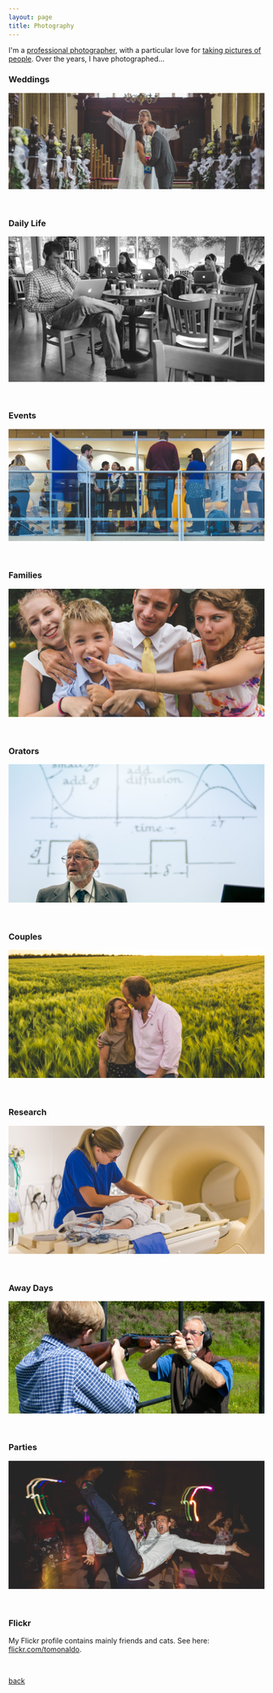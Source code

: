 ```yaml
---
layout: page
title: Photography
---
```


I'm a <u class="dotted_u">professional photographer</u>, with a particular love for <u class="dotted_u">taking pictures of people</u>. Over the years, I have photographed...

### Weddings
![](/assets/images/weddings-photo-1.jpg)

[//]: # (My wedding photography site: [tomrobertsphoto.com]&#40;https://www.tomrobertsphoto.com&#41;.)

<br/>

### Daily Life
![](/assets/images/people-photo-1.jpeg)

<br/>

### Events
![](/assets/images/events-photo-4.jpg)

<br/>

### Families
![](/assets/images/families-photo-2.jpg)

<br/>

### Orators
![](/assets/images/events-photo-2.jpg)

<br/>

### Couples
![](/assets/images/couples-photo-1.jpg)

<br/>

### Research
![](/assets/images/research-photo-2.jpg)

<br/>

### Away Days
![](/assets/images/awaydays-photo-1.jpg)

<br/>

### Parties
![](/assets/images/parties-photo-2.jpg)

<br />

### Flickr
My Flickr profile contains mainly friends and cats. See here: [flickr.com/tomonaldo](https://www.flickr.com/tomonaldo).

<br />

[back](./)
